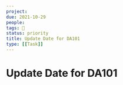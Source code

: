 ```yaml
---
project:
due: 2021-10-29
people:
tags: 🧨
status: priority
title: Update Date for DA101
type: [[Task]]
---
```


# Update Date for DA101